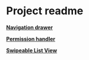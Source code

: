 # Project readme

[**Navigation drawer**](./app/src/main/assets/navReadme.md)

[**Permission handler**](./app/src/main/assets/permissionReadme.md)

[**Swipeable List View**](./app/src/main/assets/swipeableReadme.md)
